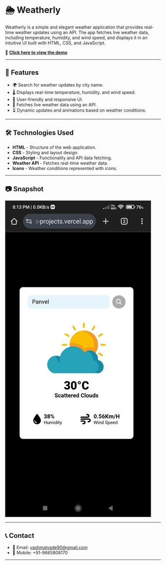 # 🌦️ Weatherly

Weatherly is a simple and elegant weather application that provides real-time weather updates using an API. The app fetches live weather data, including temperature, humidity, and wind speed, and displays it in an intuitive UI built with HTML, CSS, and JavaScript.

🔗 [**Click here to view the demo**](https://weatherly-47ysno655-yash-malvades-projects.vercel.app/)


---

## 📌 Features
- 🌍 Search for weather updates by city name.
- 🌡️ Displays real-time temperature, humidity, and wind speed.
- 🎨 User-friendly and responsive UI.
- 📡 Fetches live weather data using an API.
- ⏳ Dynamic updates and animations based on weather conditions.

---

## 🛠️ Technologies Used
- **HTML** - Structure of the web application.
- **CSS** - Styling and layout design.
- **JavaScript** - Functionality and API data fetching.
- **Weather API** - Fetches real-time weather data.
- **Icons** - Weather conditions represented with icons.

---

## 📷 Snapshot
![Weatherly Screenshot](https://github.com/yashmalavade2002/Weatherly/blob/b82b03687a44fb3962a54c3bc3db9688e0fcc339/Snapshot.jpg)

---

## 📞 Contact
- 📧 Email: yashmalvade90@gmail.com  
- 📱 Mobile: +91-9665808170

---
